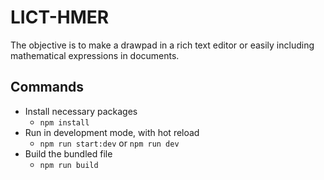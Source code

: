 # LICT-HMER

The objective is to make a drawpad in a rich text editor or easily including mathematical expressions in documents.

## Commands
- Install necessary packages 
  - `npm install`
- Run in development mode, with hot reload
  - `npm run start:dev` or `npm run dev` 
- Build the bundled file
  - `npm run build`
